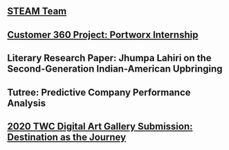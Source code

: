 <!--- For my projects -->

## [STEAM Team](https://steamteamorg.weebly.com)

## [Customer 360 Project: Portworx Internship](https://raoshilpa.github.io/C360)

## Literary Research Paper: Jhumpa Lahiri on the Second-Generation Indian-American Upbringing

## Tutree: Predictive Company Performance Analysis

## [2020 TWC Digital Art Gallery Submission: Destination as the Journey](https://www.twcdigitalartgallery.com/gallery/shilpa)